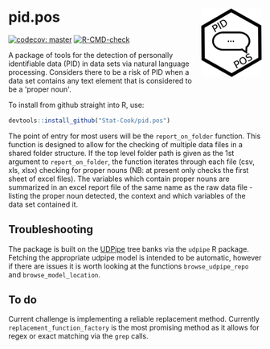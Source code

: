 # pid.pos <a href="https://stat-cook.github.io/pid.pos/"><img src="man/figures/logo.png" align="right" height="136" /></a>

<!-- badges: start -->
[![codecov: master](https://codecov.io/gh/Stat-Cook/pid.pos/graph/badge.svg?token=MU68U4JMP3)](https://codecov.io/gh/Stat-Cook/pid.pos)
[![R-CMD-check](https://github.com/Stat-Cook/pid.pos/actions/workflows/R-CMD-check.yaml/badge.svg)](https://github.com/Stat-Cook/pid.pos/actions/workflows/R-CMD-check.yaml)
<!-- badges: end -->

A package of tools for the detection of personally identifiable data (PID) in data sets via natural language processing.  Considers there to be a risk of PID when a data set contains any text element that is considered to be a 'proper noun'.

To install from github straight into R, use:

```r
devtools::install_github("Stat-Cook/pid.pos")

```

The point of entry for most users will be the `report_on_folder` function.  This function is designed to allow for the checking of multiple data files in a shared folder structure.  If the top level folder path is given as the 1st argument to `report_on_folder`, the function iterates through each file (csv, xls, xlsx) checking for proper nouns (NB: at present only checks the first sheet of excel files).  The variables which contain proper nouns are summarized in an excel report file of the same name as the raw data file - listing the proper noun detected, the context and which variables of the data set contained it.

## Troubleshooting 

The package is built on the [UDPipe](https://lindat.mff.cuni.cz/services/udpipe/) tree banks via the `udpipe` R package.  Fetching the appropriate udpipe model is intended to be automatic, however if there are issues it is worth looking at the functions `browse_udpipe_repo` and `browse_model_location`.



## To do

Current challenge is implementing a reliable replacement method.  Currently `replacement_function_factory` is the 
most promising method as it allows for regex or exact matching via the `grep` calls. 

